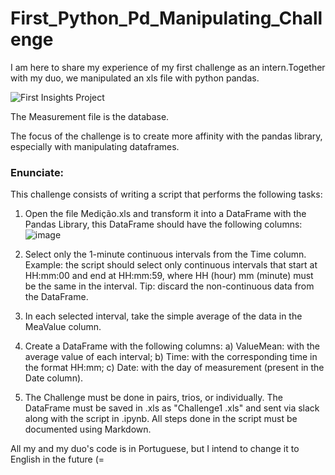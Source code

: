 # First_Python_Pd_Manipulating_Challenge
I am here to share my experience of my first challenge as an intern.Together with my duo, we manipulated an xls file with python pandas.

![First Insights Project](https://user-images.githubusercontent.com/102270053/189183580-51aaf5d2-a45e-430e-803c-b3f9e99dd951.png)

The Measurement file is the database.

The focus of the challenge is to create more affinity with the pandas library, especially with manipulating dataframes. 

<h3>Enunciate:</h3>

This challenge consists of writing a script that performs the following tasks:

1. Open the file Medição.xls and transform it into a DataFrame with the Pandas Library, this DataFrame should have the following columns:
![image](https://user-images.githubusercontent.com/102270053/189184191-00cfe802-9c0e-4f63-a77c-a0345ee89d6d.png)

2. Select only the 1-minute continuous intervals from the Time column. Example: the script should select only continuous intervals that start at HH:mm:00 and end at HH:mm:59, where HH (hour) mm (minute) must be the same in the interval.
Tip: discard the non-continuous data from the DataFrame.

3. In each selected interval, take the simple average of the data in the MeaValue column.

4. Create a DataFrame with the following columns:
    a) ValueMean: with the average value of each interval;
    b) Time: with the corresponding time in the format HH:mm;
    c) Date: with the day of measurement (present in the Date column).

5. The Challenge must be done in pairs, trios, or individually. The DataFrame must be saved in .xls as "Challenge1 <your names>.xls" and sent via slack along with the script in .ipynb. All steps done in the script must be documented using Markdown.

    
    

</h4> All my and my duo's code is in Portuguese, but I intend to change it to English in the future (= </h4>
